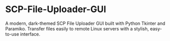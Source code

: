 # SCP-File-Uploader-GUI
A modern, dark-themed SCP File Uploader GUI built with Python Tkinter and Paramiko. Transfer files easily to remote Linux servers with a stylish, easy-to-use interface.
